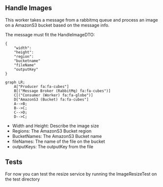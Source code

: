 ## Handle Images 

This worker takes a message from a rabbitmq queue and process an image on a AmazonS3 bucket based on the message info.

The message must fit the HandleImageDTO:
```
{
    "width": 
    "height": 
    "region":
    "bucketname"
    "fileName"
    "outputKey"
}
```
```mermaid
graph LR;
    A["Producer fa:fa-cubes"]
    B[("Message Broker (RabbitMq) fa:fa-cubes")]
    C[("Consumer (Worker) fa:fa-globe")]
    D["AmazonS3 (Bucket) fa:fa-cubes"]
    A-->B;
    B-->C;
    C-->D;
    D-->C;
```
- Width and Height:  Describe the image size <br>
- Regions: The AmazonS3 Bucket region <br>
- BucketNames: The AmazonS3 Bucket name <br>
- fileNames: The name of the file on the bucket <br>
- outputKeys: The outputKey from the file <br>


## Tests



For now you can test the resize service by running the ImageResizeTest on the test directory